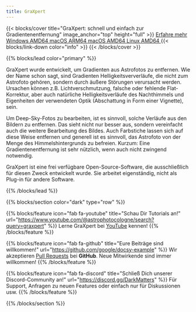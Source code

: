 ```yaml
---
title: GraXpert
---
```


{{< blocks/cover title="GraXpert: schnell und einfach zur Gradientenentfernung" image_anchor="top" height="full" >}}
<a class="btn btn-lg btn-primary me-3 mb-4" href="/docs/">
  Erfahre mehr <i class="fas fa-arrow-alt-circle-right ms-2"></i>
</a>
</br>
<a class="btn btn-lg btn-secondary me-3 mb-4" href="https://github.com/Steffenhir/GraXpert/releases/latest/download/graxpert-windows-amd64.msi">
  <i class="fab fa-windows ms-2"></i> Windows AMD64 <i class="fas fa-arrow-alt-circle-down ms-2"></i>
</a>
<a class="btn btn-lg btn-secondary me-3 mb-4" href="https://github.com/Steffenhir/GraXpert/releases/latest/download/graxpert-macos-arm64.dmg">
  <i class="fa-brands fa-apple ms-2"></i> macOS ARM64 <i class="fas fa-arrow-alt-circle-down ms-2"></i>
</a>
<a class="btn btn-lg btn-secondary me-3 mb-4" href="https://github.com/Steffenhir/GraXpert/releases/latest/download/graxpert-macos-amd64.dmg">
  <i class="fa-brands fa-apple ms-2"></i> macOS AMD64 <i class="fas fa-arrow-alt-circle-down ms-2"></i>
</a>
<a class="btn btn-lg btn-secondary me-3 mb-4" href="https://github.com/Steffenhir/GraXpert/releases/latest/download/graxpert-linux-amd64.zip">
  <i class="fab fa-linux ms-2"></i> Linux AMD64 <i class="fas fa-arrow-alt-circle-down ms-2"></i>
</a>
{{< blocks/link-down color="info" >}}
{{< /blocks/cover >}}


{{% blocks/lead color="primary" %}}

GraXpert wurde entwickelt, um Gradienten aus Astrofotos zu entfernen.
Wie der Name schon sagt, sind Gradienten Helligkeitsververläufe, die nicht zum Astrofoto gehören, sondern durch äußere Störungen verursacht werden.
Ursachen können z.B. Lichtverschmutzung, falsche oder fehlende Flat-Korrektur, aber auch natürliche Helligkeitsverläufe des Nachthimmels und Eigenheiten der verwendeten Optik (Abschattung in Form einer Vignette), sein.

Um Deep-Sky-Fotos zu bearbeiten, ist es sinnvoll, solche Verläufe aus den Bildern zu entfernen.
Das sieht nicht nur besser aus, sondern vereinfacht auch die weitere Bearbeitung des Bildes.
Auch Farbstiche lassen sich auf diese Weise entfernen und generell ist es sinnvoll, das Astrofoto von der Menge des Himmelshintergrunds zu befreien.
Kurzum: Eine Gradientenentfernung ist sehr nützlich, wenn auch nicht zwingend notwendig.

GraXpert ist eine frei verfügbare Open-Source-Software, die ausschließlich für diesen Zweck entwickelt wurde.
Sie arbeitet eigenständig, nicht als Plug-in für andere Software.

{{% /blocks/lead %}}


{{% blocks/section color="dark" type="row" %}}

{{% blocks/feature icon="fab fa-youtube" title="Schau Dir Tutorials an!" url="https://www.youtube.com/@astrophotocologne/search?query=graxpert" %}}
Lerne GraXpert bei [YouTube](https://www.youtube.com/@astrophotocologne/search?query=graxpert) kennen!
{{% /blocks/feature %}}


{{% blocks/feature icon="fab fa-github" title="Eure Beiträge sind willkommen!" url="https://github.com/google/docsy-example" %}}
Wir akzeptieren [Pull Requests](https://github.com/Steffenhir/GraXpert/pulls) bei **GitHub**.
Neue Mitwirkende sind immer willkommen!
{{% /blocks/feature %}}


{{% blocks/feature icon="fab fa-discord" title="Schließ Dich unserer Discord-Community an!" url="https://discord.gg/DarkMatters" %}}
Für Support, Anfragen zu neuen Features oder einfach nur für Diskussionen usw.
{{% /blocks/feature %}}


{{% /blocks/section %}}
